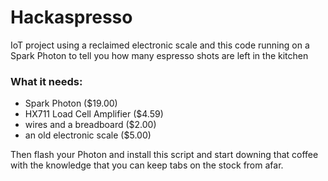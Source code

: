 # Hackaspresso
IoT project using a reclaimed electronic scale and this code running on a Spark Photon to tell you how many espresso shots are left in the kitchen

### What it needs:

* Spark Photon ($19.00)
* HX711 Load Cell Amplifier ($4.59)
* wires and a breadboard ($2.00)
* an old electronic scale ($5.00)

Then flash your Photon and install this script and start downing that coffee with the knowledge that you can keep tabs on the stock from afar.